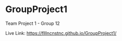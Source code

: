 # GroupProject1
Team Project 1 - Group 12


Live Link: https://flllncnstnc.github.io/GroupProject1/
